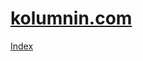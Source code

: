 # [kolumnin.com](https://github.com/kolumnin/kolumnin.com)
[Index](https://kolumnin.github.io/kolumnin.com)
